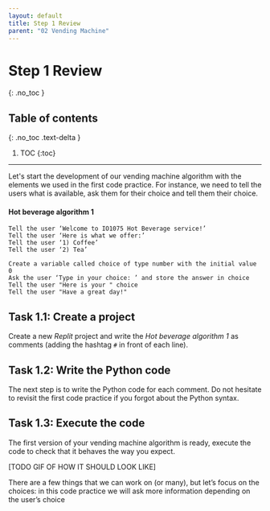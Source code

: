 ```yaml
---
layout: default
title: Step 1 Review
parent: "02 Vending Machine"
---
```


# Step 1 Review
{: .no_toc }

## Table of contents
{: .no_toc .text-delta }

1. TOC
{:toc}

---


Let's start the development of our vending machine algorithm with the elements we used in the first code practice. For instance, we need to tell the users what is available, ask them for their choice and tell them their choice.

#### Hot beverage algorithm 1

```
Tell the user ‘Welcome to IO1075 Hot Beverage service!’
Tell the user ‘Here is what we offer:’
Tell the user ‘1) Coffee’
Tell the user ‘2) Tea’

Create a variable called choice of type number with the initial value 0
Ask the user ‘Type in your choice: ’ and store the answer in choice
Tell the user "Here is your " choice
Tell the user "Have a great day!"
```

## Task 1.1: Create a project

Create a new _Replit_ project and write the _Hot beverage algorithm 1_ as comments (adding the hashtag `#` in front of each line).

## Task 1.2: Write the Python code

The next step is to write the Python code for each comment. Do not hesitate to revisit the first code practice if you forgot about the Python syntax.

## Task 1.3: Execute the code

The first version of your vending machine algorithm is ready, execute the code to check that it behaves the way you expect.

[TODO GIF OF HOW IT SHOULD LOOK LIKE]

There are a few things that we can work on (or many), but let’s focus on the choices: in this code practice we will ask more information depending on the user’s choice